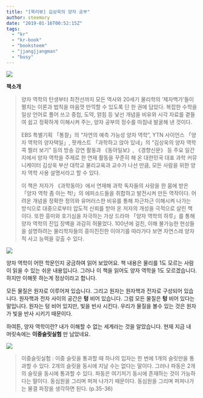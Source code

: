 ```yaml
---
title: "[북리뷰] 김상욱의 양자 공부"
author: steemory
date: "2019-01-16T00:52:15Z"
tags:
  - "kr"
  - "kr-book"
  - "booksteem"
  - "jjangjjangman"
  - "busy"
---
```

![](https://cdn.steemitimages.com/p/hgjbks2vRxvgeEigDQdXnGcYcKXGYjgPDzqaMsiCJw597ZBGtTR8WTamkTgVD7aGsGLvXe2fyp8zRDmirSKj7rgfMY)

**책소개**

<blockquote>

양자 역학의 탄생부터 최전선까지 모든 역사와 20세기 물리학의 ‘제자백가’들이 펼치는 이론과 법칙을 마음껏 만끽할 수 있도록 단 한 권에 담았다. 복잡한 수학을 일상 언어로 풀어 쓰고 중첩, 도약, 얽힘 등 낯선 개념을 비유와 시각 자료를 곁들여 쉽고 정확하게 이해시켜 주는, 양자 공부의 정수를 마침내 발굴해 낸 것이다. 

EBS 특별기획 「통찰」의 “자연의 예측 가능성 양자 역학”, YTN 사이언스 「양자 역학의 양자택일」, 팟캐스트 「과학하고 앉아 있네」의 “김상욱의 양자 역학 콕 찔러 보기” 등의 방송 강연 활동과 《동아일보》, 《경향신문》 등 주요 일간지에서 양자 역학을 주제로 한 연재 활동을 꾸준히 해 온 대한민국 대표 과학 커뮤니케이터 김상욱 부산 대학교 물리교육과 교수가 나선 만큼, 모든 사람을 위한 양자 역학 사용 설명서라고 할 수 있다.

이 책은 저자가 《과학동아》에서 연재해 과학 독자들의 사랑을 한 몸에 받은 「양자 역학 좀 아는 척!」의 에피소드들을 취합하고 발전시켜 만든 역작이다. 어려운 개념을 정확한 정의와 유머러스한 비유를 통해 차근차근 이해시켜 나가는 방식으로 대중으로부터 압도적 신뢰를 받아 온 저자의 개성을 극적으로 살린 책이다. 또한 흥미와 호기심을 자극하는 가상 드라마 「양자 역학의 하루」를 통해 양자 역학의 진입 장벽을 과감히 허물었다. 100년에 걸친, 이해 불가능한 현상들을 설명하려는 물리학자들의 흥미진진한 이야기를 따라가다 보면 자연스레 양자적 사고 능력을 갖출 수 있다.

</blockquote>

![](https://steemitimages.com/p/3W72119s5BjVs3Hye1oHX44R9EcpQD5C9xXzj68nJaq3CeJM4K3i4MVYt5exeW2vQoyuD942bMGkfkdz54tWrnyf4hqxTLjHZwaR54n8Ggz4CguCZqQHu8)

양자 역학이 어떤 학문인지 궁금하여 읽어 보았어요. 책 내용은 물리를 1도 모르는 사람이 읽을 수 있는 쉬운 내용입니다. 그러나 이 책을 읽어도 양자 역학을 1도 모르겠습니다. 하지만 이해못 하는게 정상이라고 합니다.

모든 물질은 원자로 이루어져 있습니다. 그리고 원자는 원자핵과 전자로 구성되어 있습니다. 원자핵과 전자 사이의 공간은 **텅** 비어 있습니다. 그럼 모든 물질은 **텅** 비어 있다는 말입니다. 원자는 텅 비어 있지만, 빛을 반사 시킨다. 우리가 물질을 볼수 있는 것은 원자가 빛을 반사 시키기 때문이다.

하여튼, 양자 역학이란? 내가 이해할 수 없는 세계라는 것을 알았습니다. 현재 지금 내 머릿속에는 **이중슬릿실험** 만 남았네요.

![](https://steemitimages.com/p/3W72119s5BjVs3Hye1oHX44R9EcpQD5C9xXzj68nJaq3CeJM4K3i4MVYt5exeW2vQoyuD942bMGkfkdz54tWrnyf4hqxTLjHZwaR54n8Ggz4CguCZqQHu8)

> 이중슬릿실험 : 이중 슬릿을 통과할 때 하나의 입자는 한 번에 1개의 슬릿만을 통과할 수 있다. 2개의 슬릿을 동시에 지날 수는 없다는 말이다. 그러나 파동은 2개의 슬릿을 동시에 통과할 수 있다. 파동은 여기저기 동시에 존재하는 것이 가능하다는 말이다. 동심원을 그리며 퍼져 나가기 때문이다. 동심원을 그리며 퍼져나가는 물결 파장을 생각하면 된다. (p.35-36)
